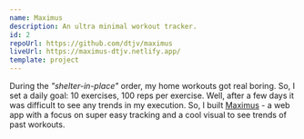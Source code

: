 ```yaml
---
name: Maximus
description: An ultra minimal workout tracker.
id: 2
repoUrl: https://github.com/dtjv/maximus
liveUrl: https://maximus-dtjv.netlify.app/
template: project
---
```


During the _"shelter-in-place"_ order, my home workouts got real boring. So, I
set a daily goal: 10 exercises, 100 reps per exercise. Well, after a few days it
was difficult to see any trends in my execution. So, I built
[Maximus](https://maximus-dtjv.netlify.app) - a web app with a focus on super
easy tracking and a cool visual to see trends of past workouts.

<!-- more -->
